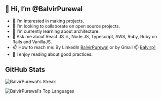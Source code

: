 ## 👋 Hi, I’m @BalvirPurewal
- 👀 I’m interested in making projects.
- 🏁 I’m looking to collaborate on open source projects.
- 🌱 I’m currently learning about architecture.
- 💬 Ask me about React JS ⚛️, Node JS, Typescript, AWS, Ruby, Ruby on Rails and VanillaJS.
- 📫 How to reach me: By LinkedIn [BalvirPurewal](https://www.linkedin.com/in/balvir-purewal/) or by Gmail 📫 [Balvirp1](mailto:balvirp1@gmail.com)
- 💞 I enjoy reading about good practices.

## GitHub Stats
![BalvirPurewal's Streak](https://github-readme-streak-stats.herokuapp.com/?user=Balzhunter&theme=react&hide_border=true)

![BalvirPurewal's Top Languages](https://github-readme-stats.vercel.app/api/top-langs/?username=Balzhunter&theme=react&show_icons=true&hide_border=true&layout=compact)
<!---
Balzhunter/Balzhunter is a ✨ special ✨ repository because its `README.md` (this file) appears on your GitHub profile.
You can click the Preview link to take a look at your changes.
--->
